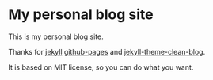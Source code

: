# My personal blog site

This is my personal blog site.

Thanks for [jekyll](https://jekyllrb.com/) [github-pages](https://pages.github.com/) and [jekyll-theme-clean-blog](https://startbootstrap.com/template-overviews/clean-blog/).

It is based on MIT license, so you can do what you want.